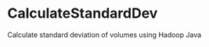 CalculateStandardDev
====================

Calculate standard deviation of volumes using Hadoop Java
